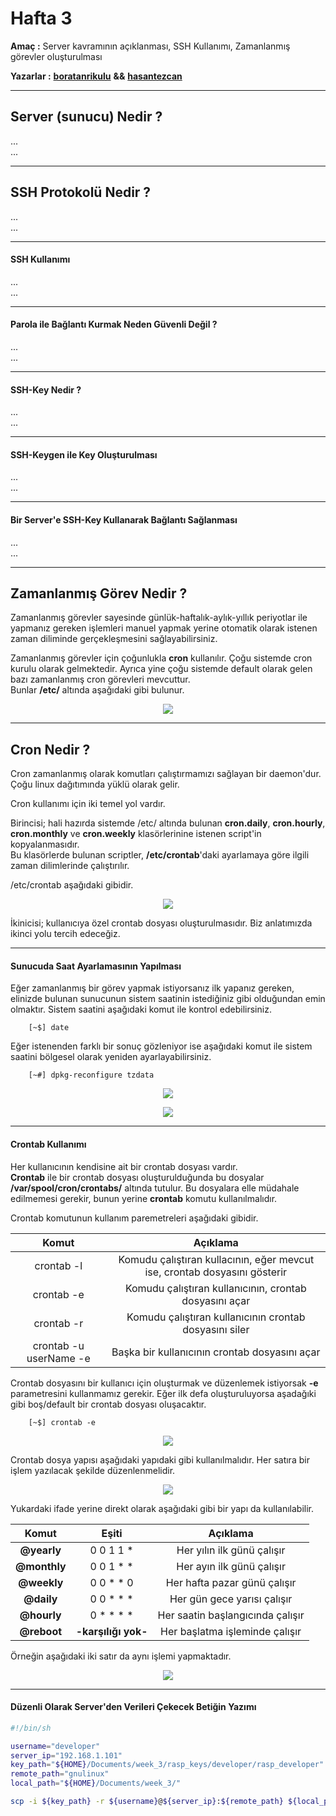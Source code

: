 
# Hafta 3

**Amaç :** Server kavramının açıklanması, SSH Kullanımı, Zamanlanmış görevler oluşturulması

**Yazarlar :** [**boratanrikulu**](https://github.com/boratanrikulu) **&&** [**hasantezcan**](https://github.com/hasantezcan)

---

## Server (sunucu) Nedir ?

...  
...

---

## SSH Protokolü Nedir ?

...  
...

---

#### SSH Kullanımı

...  
...

---

#### Parola ile Bağlantı Kurmak Neden Güvenli Değil ?

...  
...

---

#### SSH-Key Nedir ?

...  
...

---

#### SSH-Keygen ile Key Oluşturulması

...  
...

---

#### Bir Server'e SSH-Key Kullanarak Bağlantı Sağlanması

...  
...

---

## Zamanlanmış Görev Nedir ?

Zamanlanmış görevler sayesinde günlük-haftalık-aylık-yıllık periyotlar ile yapmanız gereken işlemleri manuel yapmak yerine otomatik olarak istenen zaman diliminde gerçekleşmesini sağlayabilirsiniz.

Zamanlanmış görevler için çoğunlukla **cron** kullanılır. Çoğu sistemde cron kurulu olarak gelmektedir. Ayrıca yine çoğu sistemde default olarak gelen bazı zamanlanmış cron görevleri mevcuttur.  
Bunlar **/etc/** altında aşağıdaki gibi bulunur.

<p align="center"> 
	<img src="img/cron-ile-zamanlanmis-gorevler/3.png">
</p>

---

## Cron Nedir ?

Cron zamanlanmış olarak komutları çalıştırmamızı sağlayan bir daemon'dur. Çoğu linux dağıtımında yüklü olarak gelir.

Cron kullanımı için iki temel yol vardır. 

Birincisi; hali hazırda sistemde /etc/ altında bulunan **cron.daily**, **cron.hourly**, **cron.monthly** ve **cron.weekly** klasörlerinine istenen script'in kopyalanmasıdır.  
Bu klasörlerde bulunan scriptler, **/etc/crontab**'daki ayarlamaya göre ilgili zaman dilimlerinde çalıştırılır.

/etc/crontab aşağıdaki gibidir.

<p align="center"> 
	<img src="img/cron-ile-zamanlanmis-gorevler/4.png">
</p>

İkinicisi; kullanıcıya özel crontab dosyası oluşturulmasıdır. Biz anlatımızda ikinci yolu tercih edeceğiz.

---

#### Sunucuda Saat Ayarlamasının Yapılması

Eğer zamanlanmış bir görev yapmak istiyorsanız ilk yapanız gereken, elinizde bulunan sunucunun sistem saatinin istediğiniz gibi olduğundan emin olmaktır. Sistem saatini aşağıdaki komut ile kontrol edebilirsiniz.

```
	[~$] date
```

Eğer istenenden farklı bir sonuç gözleniyor ise aşağıdaki komut ile sistem saatini bölgesel olarak yeniden ayarlayabilirsiniz.
```
	[~#] dpkg-reconfigure tzdata
```
<p align="center"> 
	<img src="img/cron-ile-zamanlanmis-gorevler/1.png">
</p>
<p align="center"> 
	<img src="img/cron-ile-zamanlanmis-gorevler/2.png">
</p>

---

#### Crontab Kullanımı

Her kullanıcının kendisine ait bir crontab dosyası vardır.  
**Crontab** ile bir crontab dosyası oluşturulduğunda bu dosyalar **/var/spool/cron/crontabs/** altında tutulur. Bu dosyalara elle müdahale edilmemesi gerekir, bunun yerine **crontab** komutu kullanılmalıdır.

Crontab komutunun kullanım paremetreleri aşağıdaki gibidir.

| Komut | Açıklama |
|:-----:|:--------:|
| crontab -l | Komudu çalıştıran kullacının, eğer mevcut ise, crontab dosyasını gösterir |
| crontab -e | Komudu çalıştıran kullanıcının, crontab dosyasını açar |
| crontab -r | Komudu çalıştıran kullanıcının crontab dosyasını siler |
| crontab -u userName -e | Başka bir kullanıcının crontab dosyasını açar |

Crontab dosyasını bir kullanıcı için oluşturmak ve düzenlemek istiyorsak **-e** parametresini kullanmamız gerekir. Eğer ilk defa oluşturuluyorsa aşadağıki gibi boş/default bir crontab dosyası oluşacaktır.

```
	[~$] crontab -e
```


<p align="center"> 
	<img src="img/cron-ile-zamanlanmis-gorevler/11.png">
</p>

Crontab dosya yapısı aşağıdaki yapıdaki gibi kullanılmalıdır. Her satıra bir işlem yazılacak şekilde düzenlenmelidir.

<p align="center"> 
	<img src="img/cron-ile-zamanlanmis-gorevler/10.png">
</p>

Yukardaki ifade yerine direkt olarak aşağıdaki gibi bir yapı da kullanılabilir.

| Komut | Eşiti | Açıklama |
|:-----:|:-----:|:--------:|
| **@yearly** | 0 0 1 1 \* | Her yılın ilk günü çalışır |
| **@monthly** | 0 0 1 \* \* | Her ayın ilk günü çalışır |
| **@weekly** | 0 0 \* \* 0 | Her hafta pazar günü çalışır |
| **@daily** |  0 0 \* \* \* | Her gün gece yarısı çalışır |
| **@hourly** | 0 \* \* \* \* | Her saatin başlangıcında çalışır |
| **@reboot** | **-karşılığı yok-** | Her başlatma işleminde çalışır |


Örneğin aşağıdaki iki satır da aynı işlemi yapmaktadır.

<p align="center"> 
	<img src="img/cron-ile-zamanlanmis-gorevler/12.png">
</p>

---

#### Düzenli Olarak Server'den Verileri Çekecek Betiğin Yazımı

```bash
#!/bin/sh

username="developer"
server_ip="192.168.1.101"
key_path="${HOME}/Documents/week_3/rasp_keys/developer/rasp_developer"
remote_path="gnulinux"
local_path="${HOME}/Documents/week_3/"

scp -i ${key_path} -r ${username}@${server_ip}:${remote_path} ${local_path}
```